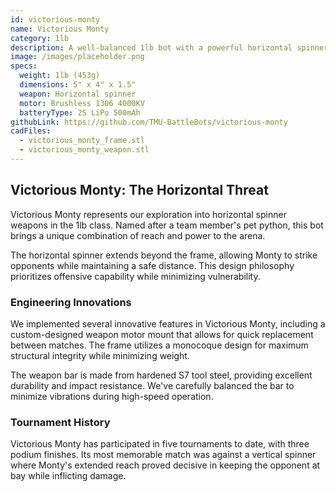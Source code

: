```yaml
---
id: victorious-monty
name: Victorious Monty
category: 1lb
description: A well-balanced 1lb bot with a powerful horizontal spinner.
image: /images/placeholder.png
specs:
  weight: 1lb (453g)
  dimensions: 5" x 4" x 1.5"
  weapon: Horizontal spinner
  motor: Brushless 1306 4000KV
  batteryType: 2S LiPo 500mAh
githubLink: https://github.com/TMU-BattleBots/victorious-monty
cadFiles:
  - victorious_monty_frame.stl
  - victorious_monty_weapon.stl
---
```


## Victorious Monty: The Horizontal Threat

Victorious Monty represents our exploration into horizontal spinner weapons in the 1lb class. Named after a team member's pet python, this bot brings a unique combination of reach and power to the arena.

The horizontal spinner extends beyond the frame, allowing Monty to strike opponents while maintaining a safe distance. This design philosophy prioritizes offensive capability while minimizing vulnerability.

### Engineering Innovations

We implemented several innovative features in Victorious Monty, including a custom-designed weapon motor mount that allows for quick replacement between matches. The frame utilizes a monocoque design for maximum structural integrity while minimizing weight.

The weapon bar is made from hardened S7 tool steel, providing excellent durability and impact resistance. We've carefully balanced the bar to minimize vibrations during high-speed operation.

### Tournament History

Victorious Monty has participated in five tournaments to date, with three podium finishes. Its most memorable match was against a vertical spinner where Monty's extended reach proved decisive in keeping the opponent at bay while inflicting damage.
